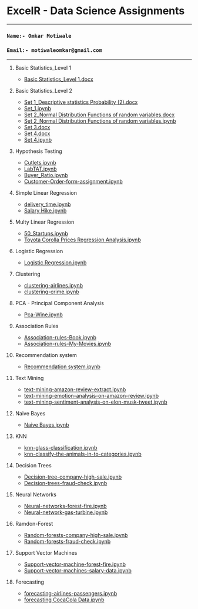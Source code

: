 # **ExcelR - Data Science Assignments**

***
### **`Name:- Omkar Motiwale`**
### **`Email:- motiwaleomkar@gmail.com`**
***



1. Basic Statistics_Level 1
    * [Basic Statistics_Level 1.docx](https://github.com/Omkar-Motiwale/ExcelR-Data-Science-Assignment/blob/main/Assignments/1.%20Basic%20Statistics_Level-1/Basic%20Statistics_Level%201.docx)
    

 2. Basic Statistics_Level 2
    * [Set 1_Descriptive statistics Probability (2).docx](https://github.com/KunalDoshi-Code/Data_Science_Assignments/blob/main/Assignments/2.%20Basic%20Statistics_Level-2/Set%2B1_Descriptive%2Bstatistics%2BProbability%2B(2).docx)
    * [Set_1.ipynb](https://github.com/KunalDoshi-Code/Data_Science_Assignments/blob/main/Assignments/2.%20Basic%20Statistics_Level-2/set-1.ipynb)
    * [Set 2_Normal Distribution Functions of random variables.docx](https://github.com/KunalDoshi-Code/Data_Science_Assignments/blob/main/Assignments/2.%20Basic%20Statistics_Level-2/Set%2B2_Normal%2BDistribution%2BFunctions%2Bof%2Brandom%2Bvariables.docx)
    * [Set 2_Normal Distribution Functions of random variables.ipynb](https://github.com/KunalDoshi-Code/Data_Science_Assignments/blob/main/Assignments/2.%20Basic%20Statistics_Level-2/set-2-normal-distribution.ipynb)
    * [Set 3.docx](https://github.com/KunalDoshi-Code/Data_Science_Assignments/blob/main/Assignments/2.%20Basic%20Statistics_Level-2/Set%2B3.doc)
    * [Set 4.docx](https://github.com/KunalDoshi-Code/Data_Science_Assignments/blob/main/Assignments/2.%20Basic%20Statistics_Level-2/Set%2B4.docx.doc)
    * [Set 4.ipynb](https://github.com/KunalDoshi-Code/Data_Science_Assignments/blob/main/Assignments/2.%20Basic%20Statistics_Level-2/set-4.ipynb)
    
    
 3. Hypothesis Testing
    * [Cutlets.ipynb](https://github.com/KunalDoshi-Code/Data_Science_Assignments/blob/main/Assignments/3.%20Hypothesis%20Teasting/hypostasis-cutlets-assignment.ipynb)
    * [LabTAT.ipynb](https://github.com/KunalDoshi-Code/Data_Science_Assignments/blob/main/Assignments/3.%20Hypothesis%20Teasting/hypothesis-labtat.ipynb)
    * [Buyer_Ratio.ipynb](https://github.com/KunalDoshi-Code/Data_Science_Assignments/blob/main/Assignments/3.%20Hypothesis%20Teasting/hypothesis-buyer-ratio.ipynb)
    * [Customer-Order-form-assignment.ipynb](https://github.com/KunalDoshi-Code/Data_Science_Assignments/blob/main/Assignments/3.%20Hypothesis%20Teasting/hypostasis-Customer-Order-form-assignment.ipynb)
    
    
 4. Simple Linear Regression
    * [delivery_time.ipynb](https://github.com/KunalDoshi-Code/Data_Science_Assignments/tree/main/Assignments/4.%20Simple%20Linear%20Regression/Delivery%20Time)
    * [Salary Hike.ipynb](https://github.com/KunalDoshi-Code/Data_Science_Assignments/tree/main/Assignments/4.%20Simple%20Linear%20Regression/Salary%20Hike)
    
    
 5. Multy Linear Regression
    * [50_Startups.ipynb](https://github.com/KunalDoshi-Code/Data_Science_Assignments/tree/main/Assignments/5.%20Multy%20Linear%20Regression/50%20StartUps)
    * [Toyota Corolla Prices Regression Analysis.ipynb](https://github.com/KunalDoshi-Code/Data_Science_Assignments/tree/main/Assignments/5.%20Multy%20Linear%20Regression/ToyotaCoralla)
    
    
 6. Logistic Regression
    * [Logistic Regression.ipynb](https://github.com/KunalDoshi-Code/Data_Science_Assignments/blob/main/Assignments/6.%20Logistic%20Regression/logistic-regression-bank.ipynb)
    
    
 7. Clustering
    * [clustering-airlines.ipynb](https://github.com/KunalDoshi-Code/Data_Science_Assignments/tree/main/Assignments/7.%20Clustering/Airlines)
    * [clustering-crime.ipynb](https://github.com/KunalDoshi-Code/Data_Science_Assignments/tree/main/Assignments/7.%20Clustering/Crime)
    
    
 8. PCA - Principal Component Analysis
     * [Pca-Wine.ipynb](https://github.com/KunalDoshi-Code/Data_Science_Assignments/blob/main/Assignments/8.%20PCA/pca-wine.ipynb)
    
    
 9. Association Rules
    * [Association-rules-Book.ipynb](https://github.com/KunalDoshi-Code/Data_Science_Assignments/blob/main/Assignments/9.%20Association%20Rules/association-rules-book.ipynb)
    * [Association-rules-My-Movies.ipynb](https://github.com/KunalDoshi-Code/Data_Science_Assignments/blob/main/Assignments/9.%20Association%20Rules/association-rules-my-movies.ipynb)
    
    
 10. Recommendation system
     * [Recommendation system.ipynb](https://github.com/KunalDoshi-Code/Data_Science_Assignments/blob/main/Assignments/10.%20Recommendation%20System/recommendation-system.ipynb)
    
    
 11. Text Mining
     * [text-mining-amazon-review-extract.ipynb](https://github.com/KunalDoshi-Code/Data_Science_Assignments/blob/main/Assignments/11-Text%20Mining/Sentiment%20Analysis%20on%20-%20Amazon%20Product%20Reviews/text-mining-amazon-review-extract.ipynb)
     * [text-mining-emotion-analysis-on-amazon-review.ipynb](https://github.com/KunalDoshi-Code/Data_Science_Assignments/blob/main/Assignments/11-Text%20Mining/Sentiment%20Analysis%20on%20-%20Amazon%20Product%20Reviews/text-mining-emotion-analysis-on-amazon-review.ipynb)
     * [text-mining-sentiment-analysis-on-elon-musk-tweet.ipynb](https://github.com/KunalDoshi-Code/Data_Science_Assignments/blob/main/Assignments/11-Text%20Mining/Sentiment%20Analysis%20on-Elon%20Musk%20Tweets/text-mining-sentiment-analysis-on-elon-musk-tweet.ipynb)
    
    
 12. Naive Bayes
     * [Naive Bayes.ipynb](https://github.com/KunalDoshi-Code/Data_Science_Assignments/blob/main/Assignments/12.%20Naive%20Bayes/naive-bayes.ipynb)
    
    
 13. KNN
     * [knn-glass-classification.ipynb](https://github.com/KunalDoshi-Code/Data_Science_Assignments/blob/main/Assignments/13-KNN/knn-glass-classification.ipynb)
     * [knn-classify-the-animals-in-to-categories.ipynb](https://github.com/KunalDoshi-Code/Data_Science_Assignments/blob/main/Assignments/13-KNN/knn-classify-the-animals-in-to-categories.ipynb)
    
    
 14. Decision Trees
     * [Decision-tree-company-high-sale.ipynb](https://github.com/KunalDoshi-Code/Data_Science_Assignments/blob/main/Assignments/14-Decision%20Trees/decision-tree-company-high-sale.ipynb)
     * [Decision-trees-fraud-check.ipynb](https://github.com/KunalDoshi-Code/Data_Science_Assignments/blob/main/Assignments/14-Decision%20Trees/decision-trees-fraud-check.ipynb)
    
    
 15. Neural Networks
     * [Neural-networks-forest-fire.ipynb](https://github.com/KunalDoshi-Code/Data_Science_Assignments/tree/main/Assignments/15.%20Neural%20Networks/Forest%20Fire)
     * [Neural-network-gas-turbine.ipynb](https://github.com/KunalDoshi-Code/Data_Science_Assignments/tree/main/Assignments/15.%20Neural%20Networks/Gas%20Turbines)
    
    
 16. Ramdon-Forest
     * [Random-forests-company-high-sale.ipynb](https://github.com/KunalDoshi-Code/Data_Science_Assignments/tree/main/Assignments/16-Ramdon-Forest/Company%20High%20Sale)
     * [Random-forests-fraud-check.ipynb](https://github.com/KunalDoshi-Code/Data_Science_Assignments/tree/main/Assignments/16-Ramdon-Forest/Fraud%20Check)
    
    
 17. Support Vector Machines
     * [Support-vector-machine-forest-fire.ipynb](https://github.com/KunalDoshi-Code/Data_Science_Assignments/tree/main/Assignments/18-Support%20Vector%20Machines/Forest%20Fire%20Classification)
     * [Support-vector-machines-salary-data.ipynb](https://github.com/KunalDoshi-Code/Data_Science_Assignments/tree/main/Assignments/18-Support%20Vector%20Machines/salary%20data%20Classification)
    
    
 18. Forecasting
     * [forecasting-airlines-passengers.ipynb](https://github.com/KunalDoshi-Code/Data_Science_Assignments/tree/main/Assignments/17-Forecasting/Airline-data)
     * [forecasting CocaCola Data.ipynb](https://github.com/KunalDoshi-Code/Data_Science_Assignments/tree/main/Assignments/17-Forecasting/CocaCola_Sales)
    
  
  


